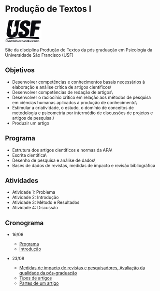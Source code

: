 # Produção de Textos I

![](images/figusf.png)

Site da disciplina Produção de Textos da pós graduação em Psicologia da Universidade São Francisco (USF)

## Objetivos

-   Desenvolver competências e conhecimentos basais necessários à elaboração e análise crítica de artigos científicos\
-   Desenvolver competências de redação de artigos\
-   Desenvolver o raciocínio crítico em relação aos métodos de pesquisa em ciências humanas aplicados à produção de conhecimento\
-   Estimular a criatividade, o estudo, o domínio de conceitos de metodologia e psicometria por intermédio de discussões de projetos e artigos de pesquisa.\
-   Produzir um artigo

## Programa

-   Estrutura dos artigos científicos e normas da APA\
-   Escrita científica\
-   Desenho de pesquisa e análise de dados\
-   Bases de dados de revistas, medidas de impacto e revisão bibliográfica

## Atividades

-   Atividade 1: Problema
-   Atividade 2: Introdução
-   Atividade 3: Método e Resultados
-   Atividade 4: Discussão

## Cronograma


* 16/08 
  - [Programa](https://github.com/rprimi/producao_web/blob/main/doc/Produção_de_textos_2022.docx)  
  - [Introdução](https://www.dropbox.com/s/5t2yv2z3c71to0h/t0_intro.pptx?dl=0)
  
* 23/08   
  - [Medidas de impacto de revistas e pesquisadores, Avaliação da qualidade da pós-graduação](http://www.labape.com.br/Web/rprimi/producao/a2_av_pos.html)
  - [Tipos de artigos](https://www.dropbox.com/s/2tbqv3n35v0p9dw/t1_partes_do_artigo.pptx?dl=0) 
  - [Partes de um artigo](https://www.dropbox.com/s/2tbqv3n35v0p9dw/t1_partes_do_artigo.pptx?dl=0)                                

